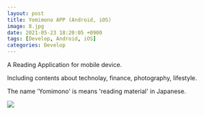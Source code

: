 ```yaml
---
layout: post
title: Yomimono APP (Android, iOS)
image: 8.jpg
date: 2021-05-23 18:20:05 +0900
tags: [Develop, Android, iOS]
categories: Develop
---
```

A Reading Application for mobile device.

Including contents about technolay, finance, photography, lifestyle.

The name 'Yomimono' is means 'reading material' in Japanese.

![]({{site.baseurl}}/images/HomeAPP2.jpg)
